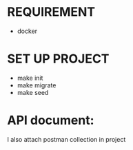 # REQUIREMENT
- docker

# SET UP PROJECT
  - make init
  - make migrate
  - make seed

# API document: 
I also attach postman collection in project
